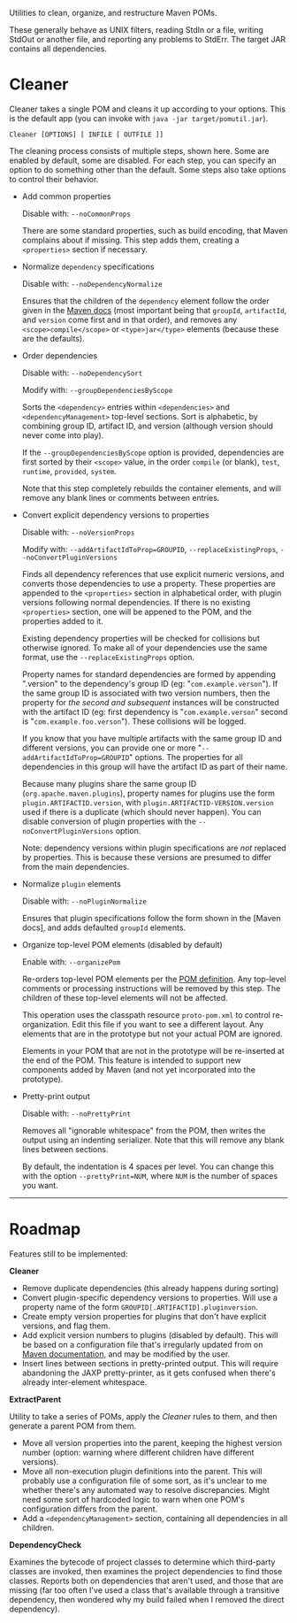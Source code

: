 Utilities to clean, organize, and restructure Maven POMs.

These generally behave as UNIX filters, reading StdIn or a file, writing StdOut or another file, and reporting any problems to StdErr. The target JAR contains all dependencies.


# Cleaner

Cleaner takes a single POM and cleans it up according to your options. This is the default app (you can invoke with `java -jar target/pomutil.jar`).

`Cleaner [OPTIONS] [ INFILE [ OUTFILE ]]`

The cleaning process consists of multiple steps, shown here. Some are enabled by default, some are disabled. For each step,
you can specify an option to do something other than the default. Some steps also take options to control their behavior.

* Add common properties

    Disable with: `--noCommonProps`

    There are some standard properties, such as build encoding, that Maven complains about if missing. This
    step adds them, creating a `<properties>` section if necessary.

* Normalize `dependency` specifications

    Disable with: `--noDependencyNormalize`

    Ensures that the children of the `dependency` element follow the order given in the
    [Maven docs](http://maven.apache.org/ref/3.0.4/maven-model/maven.html#class_dependency) (most important being that
    `groupId`, `artifactId`, and `version` come first and in that order), and removes any `<scope>compile</scope>`
    or `<type>jar</type>` elements (because these are the defaults).

* Order dependencies

    Disable with: `--noDependencySort`

    Modify with: `--groupDependenciesByScope`

    Sorts the `<dependency>` entries within `<dependencies>` and `<dependencyManagement>` top-level sections. Sort
    is alphabetic, by combining group ID, artifact ID, and version (although version should never come into play).

    If the `--groupDependenciesByScope` option is provided, dependencies are first sorted by their `<scope>` value,
    in the order `compile` (or blank), `test`, `runtime`, `provided`, `system`.

    Note that this step completely rebuilds the container elements, and will remove any blank lines or comments
    between entries.

* Convert explicit dependency versions to properties

    Disable with: `--noVersionProps`

    Modify with: `--addArtifactIdToProp=GROUPID`, `--replaceExistingProps`, `--noConvertPluginVersions`

    Finds all dependency references that use explicit numeric versions, and converts those dependencies to use
    a property. These properties are appended to the `<properties>` section in alphabetical order, with plugin
    versions following normal dependencies. If there is no existing `<properties>` section, one will be appened
    to the POM, and the properties added to it.

    Existing dependency properties will be checked for collisions but otherwise ignored. To make all of your dependencies
    use the same format, use the `--replaceExistingProps` option.

    Property names for standard dependencies are formed by appending ".version" to the dependency's group ID (eg:
    "`com.example.verson`"). If the same group ID is associated with two version numbers, then the property for
    *the second and subsequent* instances will be constructed with the artifact ID (eg: first dependency is
    "`com.example.verson`" second is "`com.example.foo.verson`").  These collisions will be logged.

    If you know that you have multiple artifacts with the same group ID and different versions, you can provide one or
    more "`--addArtifactIdToProp=GROUPID`" options. The properties for all dependencies in this group will have the
    artifact ID as part of their name.

    Because many plugins share the same group ID (`org.apache.maven.plugins`), property names for plugins use the form
    `plugin.ARTIFACTID.version`, with `plugin.ARTIFACTID-VERSION.version` used if there is a duplicate (which should
    never happen). You can disable conversion of plugin properties with the `--noConvertPluginVersions` option.

    Note: dependency versions within plugin specifications are *not* replaced by properties. This is because these versions
    are presumed to differ from the main dependencies.


* Normalize `plugin` elements

    Disable with: `--noPluginNormalize`

    Ensures that plugin specifications follow the form shown in the [Maven docs], and adds defaulted `groupId` elements.


* Organize top-level POM elements (disabled by default)

    Enable with: `--organizePom`

    Re-orders top-level POM elements per the [POM definition](http://maven.apache.org/ref/3.0.4/maven-model/maven.html).
    Any top-level comments or processing instructions will be removed by this step. The children of these top-level
    elements will not be affected.

    This operation uses the classpath resource `proto-pom.xml` to control re-organization. Edit this file if you want
    to see a different layout. Any elements that are in the prototype but not your actual POM are ignored.

    Elements in your POM that are not in the prototype will be re-inserted at the end of the POM. This feature is
    intended to support new components added by Maven (and not yet incorporated into the prototype).


* Pretty-print output

    Disable with: `--noPrettyPrint`

    Removes all "ignorable whitespace" from the POM, then writes the output using an indenting serializer. Note that this
    will remove any blank lines between sections.

    By default, the indentation is 4 spaces per level. You can change this with the option `--prettyPrint=NUM`, where
    `NUM` is the number of spaces you want.

----

# Roadmap

Features still to be implemented:

**Cleaner**

*   Remove duplicate dependencies (this already happens during sorting)
*   Convert plugin-specific dependency versions to properties. Will use a property name of the form
    `GROUPID[.ARTIFACTID].pluginversion`.
*   Create empty version properties for plugins that don't have explicit versions, and flag them.
*   Add explicit version numbers to plugins (disabled by default). This will be based on a configuration file that's
    irregularly updated from on [Maven documentation](http://maven.apache.org/plugins/index.html), and may be modified
    by the user.
*   Insert lines between sections in pretty-printed output. This will require abandoning the JAXP pretty-printer, as it
    gets confused when there's already inter-element whitespace.

**ExtractParent**

Utility to take a series of POMs, apply the *Cleaner* rules to them, and then generate a parent POM from them.

*   Move all version properties into the parent, keeping the highest version number (option: warning where different
    children have different versions).
*   Move all non-execution plugin definitions into the parent. This will probably use a configuration file of some
    sort, as it's unclear to me whether there's any automated way to resolve discrepancies. Might need some sort of
    hardcoded logic to warn when one POM's configuration differs from the parent.
*   Add a `<dependencyManagement>` section, containing all dependencies in all children.

**DependencyCheck**

Examines the bytecode of project classes to determine which third-party classes are invoked, then examines the
project dependencies to find those classes. Reports both on dependencies that aren't used, and those that are
missing (far too often I've used a class that's available through a transitive dependency, then wondered why
my build failed when I removed the direct dependency).
